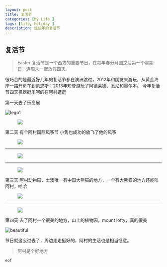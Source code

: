 ```yaml
---
layout: post
title: 复活节
categories: [My Life ]
tags: [life, holiday ]
description: 这些年的复活节
---
```


## 复活节

>Easter 复活节是一个西方的重要节日，在每年春分月圆之后第一个星期日，连周末一起放假四天。

很巧合的是最近好几年的复活节都在澳洲渡过，2012年和朋友来游玩，从黄金海岸一路开房车到凯恩斯；2013年短登游玩了阿德莱德、悉尼和墨尔本。
今年复活节四天机器挺乐呵的在阿村逛逛



第一天去了乐高展



![lego1](https://farm2.staticflickr.com/1466/26045531921_a1ad4b2e03_k.jpg)


<figure>
<img src="https://farm2.staticflickr.com/1630/25507127594_c0b64b6a55_k.jpg">
</figure>

第二天 有个阿村国际风筝节 小隽也成功的放飞了他的风筝
<figure>
<img src="https://farm2.staticflickr.com/1689/26111934565_b785faa147_h.jpg">
</figure>  

---


<figure>
<img src="https://farm2.staticflickr.com/1522/26019444072_babe2822e4_h.jpg">  
</figure>

---
  
<figure>
<img src="https://farm2.staticflickr.com/1658/25839152340_86e665890a_h.jpg">
</figure>



第三天 阿村动物园，土澳唯一有中国大熊猫的地方，一个有大熊猫的地方还能叫阿村，哈哈

<figure>
<img src="https://farm2.staticflickr.com/1626/26019486432_6960d2c20c_h.jpg">
</figure>    


---  

<figure>
<img src="https://farm2.staticflickr.com/1448/25509415303_8c3ec6cfb8_h.jpg">
</figure>



第四天 去了阿村一个很美的地方，山上的植物园，mount lofty，真的很美

![beautiful](https://farm2.staticflickr.com/1445/25839166210_5c6bfc0614_h.jpg)


节日就这么过去了，周边走走挺好的，阿村的生活也是相当惬意。 

>阿村是个好地方


```eof```

